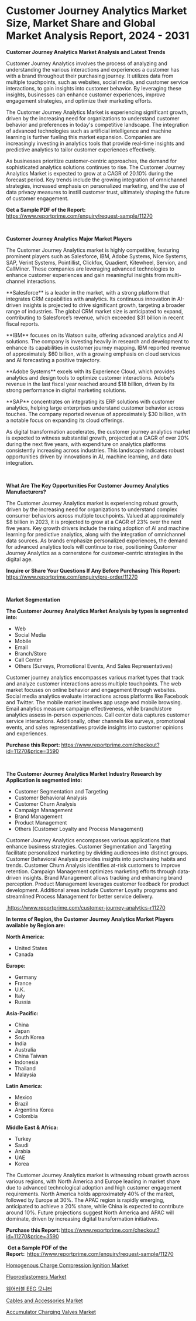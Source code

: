 <p><h1>Customer Journey Analytics Market Size, Market Share and Global Market Analysis Report, 2024 - 2031</h1></p><p><strong>Customer Journey Analytics Market Analysis and Latest Trends</strong></p>
<p><p>Customer Journey Analytics involves the process of analyzing and understanding the various interactions and experiences a customer has with a brand throughout their purchasing journey. It utilizes data from multiple touchpoints, such as websites, social media, and customer service interactions, to gain insights into customer behavior. By leveraging these insights, businesses can enhance customer experiences, improve engagement strategies, and optimize their marketing efforts.</p><p>The Customer Journey Analytics Market is experiencing significant growth, driven by the increasing need for organizations to understand customer behavior and preferences in today's competitive landscape. The integration of advanced technologies such as artificial intelligence and machine learning is further fueling this market expansion. Companies are increasingly investing in analytics tools that provide real-time insights and predictive analytics to tailor customer experiences effectively.</p><p>As businesses prioritize customer-centric approaches, the demand for sophisticated analytics solutions continues to rise. The Customer Journey Analytics Market is expected to grow at a CAGR of 20.10% during the forecast period. Key trends include the growing integration of omnichannel strategies, increased emphasis on personalized marketing, and the use of data privacy measures to instill customer trust, ultimately shaping the future of customer engagement.</p></p>
<p><strong>Get a Sample PDF of the Report:&nbsp;</strong> <a href="https://www.reportprime.com/enquiry/request-sample/11270">https://www.reportprime.com/enquiry/request-sample/11270</a></p>
<p>&nbsp;</p>
<p><strong>Customer Journey Analytics Major Market Players</strong></p>
<p><p>The Customer Journey Analytics market is highly competitive, featuring prominent players such as Salesforce, IBM, Adobe Systems, Nice Systems, SAP, Verint Systems, Pointillist, Clickfox, Quadient, Kitewheel, Servion, and CallMiner. These companies are leveraging advanced technologies to enhance customer experiences and gain meaningful insights from multi-channel interactions.</p><p>**Salesforce** is a leader in the market, with a strong platform that integrates CRM capabilities with analytics. Its continuous innovation in AI-driven insights is projected to drive significant growth, targeting a broader range of industries. The global CRM market size is anticipated to expand, contributing to Salesforce’s revenue, which exceeded $31 billion in recent fiscal reports.</p><p>**IBM** focuses on its Watson suite, offering advanced analytics and AI solutions. The company is investing heavily in research and development to enhance its capabilities in customer journey mapping. IBM reported revenue of approximately $60 billion, with a growing emphasis on cloud services and AI forecasting a positive trajectory.</p><p>**Adobe Systems** excels with its Experience Cloud, which provides analytics and design tools to optimize customer interactions. Adobe's revenue in the last fiscal year reached around $18 billion, driven by its strong performance in digital marketing solutions.</p><p>**SAP** concentrates on integrating its ERP solutions with customer analytics, helping large enterprises understand customer behavior across touches. The company reported revenue of approximately $30 billion, with a notable focus on expanding its cloud offerings.</p><p>As digital transformation accelerates, the customer journey analytics market is expected to witness substantial growth, projected at a CAGR of over 20% during the next five years, with expenditure on analytics platforms consistently increasing across industries. This landscape indicates robust opportunities driven by innovations in AI, machine learning, and data integration.</p></p>
<p>&nbsp;</p>
<p><strong>What Are The Key Opportunities For Customer Journey Analytics Manufacturers?</strong></p>
<p><p>The Customer Journey Analytics market is experiencing robust growth, driven by the increasing need for organizations to understand complex consumer behaviors across multiple touchpoints. Valued at approximately $8 billion in 2023, it is projected to grow at a CAGR of 23% over the next five years. Key growth drivers include the rising adoption of AI and machine learning for predictive analytics, along with the integration of omnichannel data sources. As brands emphasize personalized experiences, the demand for advanced analytics tools will continue to rise, positioning Customer Journey Analytics as a cornerstone for customer-centric strategies in the digital age.</p></p>
<p><strong>Inquire or Share Your Questions If Any Before Purchasing This Report:</strong> <a href="https://www.reportprime.com/enquiry/pre-order/11270">https://www.reportprime.com/enquiry/pre-order/11270</a></p>
<p>&nbsp;</p>
<p><strong>Market Segmentation</strong></p>
<p><strong>The Customer Journey Analytics Market Analysis by types is segmented into:</strong></p>
<p><ul><li>Web</li><li>Social Media</li><li>Mobile</li><li>Email</li><li>Branch/Store</li><li>Call Center</li><li>Others (Surveys, Promotional Events, And Sales Representatives)</li></ul></p>
<p><p>Customer journey analytics encompasses various market types that track and analyze customer interactions across multiple touchpoints. The web market focuses on online behavior and engagement through websites. Social media analytics evaluate interactions across platforms like Facebook and Twitter. The mobile market involves app usage and mobile browsing. Email analytics measure campaign effectiveness, while branch/store analytics assess in-person experiences. Call center data captures customer service interactions. Additionally, other channels like surveys, promotional events, and sales representatives provide insights into customer opinions and experiences.</p></p>
<p><strong>Purchase this Report:&nbsp;</strong><a href="https://www.reportprime.com/checkout?id=11270&price=3590">https://www.reportprime.com/checkout?id=11270&price=3590</a></p>
<p>&nbsp;</p>
<p><strong>The Customer Journey Analytics Market Industry Research by Application is segmented into:</strong></p>
<p><ul><li>Customer Segmentation and Targeting</li><li>Customer Behavioral Analysis</li><li>Customer Churn Analysis</li><li>Campaign Management</li><li>Brand Management</li><li>Product Management</li><li>Others (Customer Loyalty and Process Management)</li></ul></p>
<p><p>Customer Journey Analytics encompasses various applications that enhance business strategies. Customer Segmentation and Targeting facilitate personalized marketing by dividing audiences into distinct groups. Customer Behavioral Analysis provides insights into purchasing habits and trends. Customer Churn Analysis identifies at-risk customers to improve retention. Campaign Management optimizes marketing efforts through data-driven insights. Brand Management allows tracking and enhancing brand perception. Product Management leverages customer feedback for product development. Additional areas include Customer Loyalty programs and streamlined Process Management for better service delivery.</p></p>
<p><a href="https://www.reportprime.com/customer-journey-analytics-r11270">&nbsp;https://www.reportprime.com/customer-journey-analytics-r11270</a></p>
<p><strong>In terms of Region, the Customer Journey Analytics Market Players available by Region are:</strong></p>
<p>
    <p> <strong> North America: </strong>
        <ul>
            <li>United States</li>
            <li>Canada</li>
        </ul>
        </p> 
    <p> <strong> Europe: </strong>
        <ul>
            <li>Germany</li>
            <li>France</li>
            <li>U.K.</li>
            <li>Italy</li>
            <li>Russia</li>
        </ul>
        </p> 
    <p> <strong> Asia-Pacific: </strong>
        <ul>
            <li>China</li>
            <li>Japan</li>
            <li>South Korea</li>
            <li>India</li>
            <li>Australia</li>
            <li>China Taiwan</li>
            <li>Indonesia</li>
            <li>Thailand</li>
            <li>Malaysia</li>
        </ul>
        </p> 
    <p> <strong> Latin America: </strong>
        <ul>
            <li>Mexico</li>
            <li>Brazil</li>
            <li>Argentina Korea</li>
            <li>Colombia</li>
        </ul>
        </p> 
    <p> <strong> Middle East & Africa: </strong>
        <ul>
            <li>Turkey</li>
            <li>Saudi</li>
            <li>Arabia</li>
            <li>UAE</li>
            <li>Korea</li>
        </ul>
    </p>
    </p>
<p><p>The Customer Journey Analytics market is witnessing robust growth across various regions, with North America and Europe leading in market share due to advanced technological adoption and high customer engagement requirements. North America holds approximately 40% of the market, followed by Europe at 30%. The APAC region is rapidly emerging, anticipated to achieve a 20% share, while China is expected to contribute around 10%. Future projections suggest North America and APAC will dominate, driven by increasing digital transformation initiatives.</p></p>
<p><strong>Purchase this Report: </strong><a href="https://www.reportprime.com/checkout?id=11270&price=3590">https://www.reportprime.com/checkout?id=11270&price=3590</a></p>
<p>&nbsp;<strong>Get a Sample PDF of the Report:&nbsp;&nbsp;</strong><a href="https://www.reportprime.com/enquiry/request-sample/11270">https://www.reportprime.com/enquiry/request-sample/11270</a></p>
<p><strong></strong></p>
<p><p><a href="https://issuu.com/reportprime-2/docs/homogenous-charge-compression-ignit_fe61953ded2ee6">Homogenous Charge Compression Ignition Market</a></p><p><a href="https://www.linkedin.com/pulse/future-innovation-global-fluoroelastomers-market-growth-khq2c?trackingId=VFDz0pGTQ8%2B07YZQusA4AQ%3D%3D">Fluoroelastomers Market</a></p><p><a href="https://medium.com/@rudyswaniafgwski56664/wearable-eeg-monitors-market-%EC%9D%98-%EA%B8%80%EB%A1%9C%EB%B2%8C-%EC%8B%9C%EC%9E%A5-%EA%B0%9C%EC%9A%94%EB%8A%94-%EC%A0%84-%EC%84%B8%EA%B3%84-%EB%B0%8F-%EC%A3%BC%EC%9A%94-%EC%8B%9C%EC%9E%A5%EC%9D%98-%EC%82%B0%EC%97%85%EC%97%90-%EC%98%81%ED%96%A5%EC%9D%84-%EB%AF%B8%EC%B9%98%EB%8A%94-%EC%A3%BC%EC%9A%94-%ED%8A%B8%EB%A0%8C%EB%93%9C%EC%97%90-%EB%8C%80%ED%95%9C-%EB%8F%85%ED%8A%B9%ED%95%9C-%EA%B4%80%EC%A0%90%EC%9D%84-%EC%A0%9C%EA%B3%B5%ED%95%A9%EB%8B%88%EB%8B%A4-24c430dc76ad">웨어러블 EEG 모니터</a></p><p><a href="https://medium.com/@sarahhicks655/what-is-driving-the-global-cables-and-accessories-market-5b1d47b18348">Cables and Accessories Market</a></p><p><a href="https://medium.com/@sarahhicks655/the-accumulator-charging-valves-market-is-anticipated-to-experience-significant-growth-with-a-ea19fd528cde">Accumulator Charging Valves Market</a></p></p>